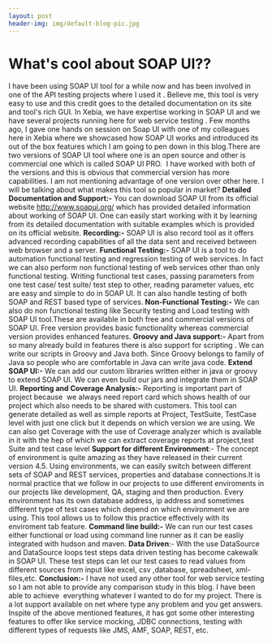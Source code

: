 ```yaml
---
layout: post
header-img: img/default-blog-pic.jpg
---
```


# What's cool about SOAP UI??

I have been using SOAP UI tool for a while now and has been involved in one of the API testing projects where I used it . Believe me, this tool is very easy to use and this credit goes to the detailed documentation on its site and tool's rich GUI. In Xebia, we have expertise working in SOAP UI and we have several projects running here for web service testing . Few months ago, I gave one hands on session on Soap UI with one of my colleagues here in Xebia where we showcased how SOAP UI works and introduced its out of the box features which I am going to pen down in this blog.There are two versions of SOAP UI tool where one is an open source and other is commercial one which is called SOAP UI PRO.  I have worked with both of  the versions and this is obvious that commercial version has more capabilities. I am not mentioning advantage of one version over other here. I will be talking about what makes this tool so popular in market? **Detailed Documentation and Support:-** You can download SOAP UI from its official website http://www.soapui.org/ which has provided detailed information about working of SOAP UI. One can easily start working with it by learning from its detailed documentation with suitable examples which is provided on its official website. **Recording:-** SOAP UI is also record tool as it offers advanced recording capabilities of all the data sent and received between web browser and a server. **Functional Testing:-** SOAP UI is a tool to do automation functional testing and regression testing of web services. In fact we can also perform non functional testing of web services other than only functional testing. Writing functional test cases, passing parameters from one test case/ test suite/ test step to other, reading parameter values, etc are easy and simple to do in SOAP UI. It can also handle testing of both SOAP and REST based type of services. **Non-Functional Testing:-** We can also do non functional testing like Security testing and Load testing with SOAP UI tool.These are available in both free and commercial versions of SOAP UI. Free version provides basic functionality whereas commercial version provides enhanced features. **Groovy and Java support:-** Apart from so many already build in features there is also support for scripting . We can write our scripts in Groovy and Java both. Since Groovy belongs to family of Java so people who are comfortable in Java can write java code. **Extend SOAP UI:-** We can add our custom libraries written either in java or groovy to extend SOAP UI. We can even build our jars and integrate them in SOAP UI. **Reporting and Coverage Analysis:-** Reporting is important part of project because  we always need report card which shows health of our project which also needs to be shared with customers. This tool can generate detailed as well as simple reports at Project, TestSuite, TestCase level with just one click but it depends on which version we are using. We can also get Coverage with the use of Coverage analyzer which is available in it with the hep of which we can extract coverage reports at project,test Suite and test case level **Support for different Environment**:- The concept of environment is quite amazing as they have released in their current version 4.5. Using environments, we can easily switch between different sets of SOAP and REST services, properties and database connections.It is normal practice that we follow in our projects to use different enviroments in our projects like development, QA, staging and then production. Every environment has its own database address, ip address and sometimes different type of test cases which depend on which environment we are using. This tool allows us to follow this practice effectively with its enviroment tab feature. **Command line build:-** We can run our test cases either functional or load using command line runner as it can be easliy integrated with hudson and maven. **Data Driven**:- With the use DataSource and DataSource loops test steps data driven testing has become cakewalk in SOAP UI. These test steps can let our test cases to read values from different sources from input like excel, csv ,database, spreadsheet, xml-files,etc. **Conclusion:-** I have not used any other tool for web service testing so I am not able to provide any comparison study in this blog. I have been able to achieve  everything whatever I wanted to do for my project. There is a lot support available on net where type any problem and you get answers. Inspite of the above mentioned features, it has got some other interesting features to offer like service mocking, JDBC connections, testing with different types of requests like JMS, AMF, SOAP, REST, etc.